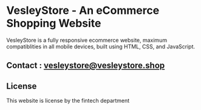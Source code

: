 # VesleyStore - An eCommerce Shopping Website


VesleyStore is a fully responsive ecommerce website, maximum compatiblities in all mobile devices, built using HTML, CSS, and JavaScript.

## Contact : vesleystore@vesleystore.shop


## License

This website  is license by the fintech department
